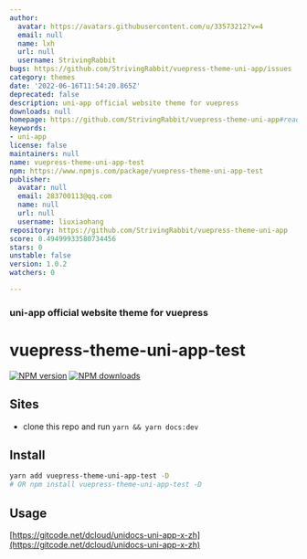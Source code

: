 ```yaml
---
author:
  avatar: https://avatars.githubusercontent.com/u/33573212?v=4
  email: null
  name: lxh
  url: null
  username: StrivingRabbit
bugs: https://github.com/StrivingRabbit/vuepress-theme-uni-app/issues
category: themes
date: '2022-06-16T11:54:20.865Z'
deprecated: false
description: uni-app official website theme for vuepress
downloads: null
homepage: https://github.com/StrivingRabbit/vuepress-theme-uni-app#readme
keywords:
- uni-app
license: false
maintainers: null
name: vuepress-theme-uni-app-test
npm: https://www.npmjs.com/package/vuepress-theme-uni-app-test
publisher:
  avatar: null
  email: 283700113@qq.com
  name: null
  url: null
  username: liuxiaohang
repository: https://github.com/StrivingRabbit/vuepress-theme-uni-app
score: 0.49499933580734456
stars: 0
unstable: false
version: 1.0.2
watchers: 0

---
```


### uni-app official website theme for vuepress

# vuepress-theme-uni-app-test

[![NPM version](https://badgen.net/npm/v/vuepress-theme-uni-app-test)](https://www.npmjs.com/package/vuepress-theme-uni-app-test) [![NPM downloads](https://badgen.net/npm/dm/vuepress-theme-uni-app-test)](https://npmjs.com/package/vuepress-theme-uni-app-test)

## Sites

- clone this repo and run `yarn && yarn docs:dev`


## Install

```bash
yarn add vuepress-theme-uni-app-test -D
# OR npm install vuepress-theme-uni-app-test -D
```


## Usage

[https://gitcode.net/dcloud/unidocs-uni-app-x-zh](https://gitcode.net/dcloud/unidocs-uni-app-x-zh)
